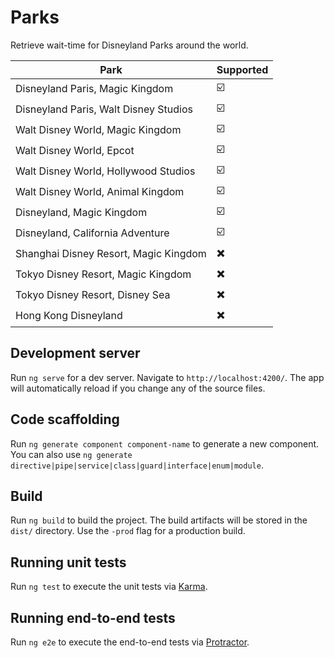 # Parks

Retrieve wait-time for Disneyland Parks around the world.

Park | Supported
---------- | -------------
Disneyland Paris, Magic Kingdom | :ballot_box_with_check:
Disneyland Paris, Walt Disney Studios | :ballot_box_with_check:
Walt Disney World, Magic Kingdom | :ballot_box_with_check:
Walt Disney World, Epcot | :ballot_box_with_check:
Walt Disney World, Hollywood Studios | :ballot_box_with_check:
Walt Disney World, Animal Kingdom | :ballot_box_with_check:
Disneyland, Magic Kingdom | :ballot_box_with_check:
Disneyland, California Adventure | :ballot_box_with_check:
Shanghai Disney Resort, Magic Kingdom | :heavy_multiplication_x:
Tokyo Disney Resort, Magic Kingdom | :heavy_multiplication_x:
Tokyo Disney Resort, Disney Sea | :heavy_multiplication_x:
Hong Kong Disneyland | :heavy_multiplication_x:

## Development server

Run `ng serve` for a dev server. Navigate to `http://localhost:4200/`. The app will automatically reload if you change any of the source files.

## Code scaffolding

Run `ng generate component component-name` to generate a new component. You can also use `ng generate directive|pipe|service|class|guard|interface|enum|module`.

## Build

Run `ng build` to build the project. The build artifacts will be stored in the `dist/` directory. Use the `-prod` flag for a production build.

## Running unit tests

Run `ng test` to execute the unit tests via [Karma](https://karma-runner.github.io).

## Running end-to-end tests

Run `ng e2e` to execute the end-to-end tests via [Protractor](http://www.protractortest.org/).

